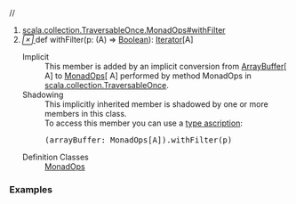 //
<ol>
<li><a href="https://www.scala-lang.org/api/2.12.3/scala/collection/mutable/ArrayBuffer.html#withFilter(p:A=>Boolean):Iterator[A]">scala.collection.TraversableOnce.MonadOps#withFilter</a></li>
<li name="scala.collection.TraversableOnce.MonadOps#withFilter" visbl="pub" class="indented0 " data-isabs="false" fullcomment="yes" group="Ungrouped"> <a id="withFilter(p:A=>Boolean):Iterator[A]"></a><a id="withFilter((A)⇒Boolean):Iterator[A]"></a> <span class="permalink"> <a href="../../../scala/collection/mutable/ArrayBuffer.html#withFilter(p:A=>Boolean):Iterator[A]" title="Permalink"> <i class="material-icons"></i> </a> </span> <span class="modifier_kind"> <span class="modifier"></span> <span class="kind">def</span> </span> <span class="symbol"> <span class="implicit shadowed">withFilter</span><span class="params">(<span name="p">p: (<span class="extype" name="scala.collection.mutable.ArrayBuffer.A">A</span>) ⇒ <a href="../../Boolean.html" class="extype" name="scala.Boolean">Boolean</a></span>)</span><span class="result">: <a href="../Iterator.html" class="extype" name="scala.collection.Iterator">Iterator</a>[<span class="extype" name="scala.collection.mutable.ArrayBuffer.A">A</span>]</span> </span> 
 <div class="fullcomment">
  <dl class="attributes block"> 
   <dt class="implicit">
    Implicit
   </dt>
   <dd>
     This member is added by an implicit conversion from 
    <a href="" class="extype" name="scala.collection.mutable.ArrayBuffer">ArrayBuffer</a>[
    <span class="extype" name="scala.collection.mutable.ArrayBuffer.A">A</span>] to 
    <a href="../TraversableOnce$$MonadOps.html" class="extype" name="scala.collection.TraversableOnce.MonadOps">MonadOps</a>[
    <span class="extype" name="scala.collection.mutable.ArrayBuffer.A">A</span>] performed by method MonadOps in 
    <a href="../TraversableOnce$.html" class="extype" name="scala.collection.TraversableOnce">scala.collection.TraversableOnce</a>. 
   </dd>
   <dt class="implicit">
    Shadowing
   </dt>
   <dd>
    This implicitly inherited member is shadowed by one or more members in this class.
    <br>To access this member you can use a 
    <a href="http://stackoverflow.com/questions/2087250/what-is-the-purpose-of-type-ascription-in-scala" target="_blank">type ascription</a>:
    <br>
    <div class="cmt">
     <pre>(arrayBuffer: MonadOps[A]).withFilter(p)</pre>
    </div>
   </dd>
   <dt>
    Definition Classes
   </dt>
   <dd>
    <a href="../TraversableOnce$$MonadOps.html" class="extype" name="scala.collection.TraversableOnce.MonadOps">MonadOps</a>
   </dd>
  </dl>
 </div> </li>
        </ol>


### Examples















